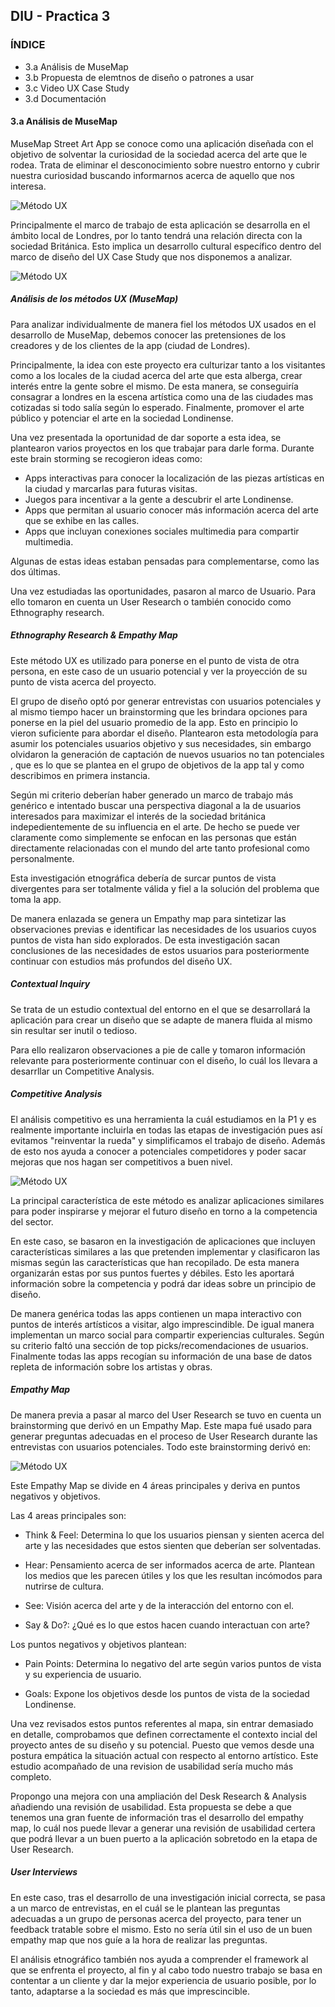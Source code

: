 ## DIU - Practica 3

### ÍNDICE
- 3.a Análisis de MuseMap
- 3.b Propuesta de elemtnos de diseño o patrones a usar
- 3.c Video UX Case Study
- 3.d Documentación
#### 3.a Análisis de MuseMap

MuseMap Street Art App se conoce como una aplicación diseñada con el objetivo de solventar la curiosidad de la sociedad acerca del arte que le rodea. Trata de eliminar el desconocimiento sobre nuestro entorno y cubrir nuestra curiosidad buscando informarnos acerca de aquello que nos interesa.

![Método UX](Herramientas/MuseMap.png)

Principalmente el marco de trabajo de esta aplicación se desarrolla en el ámbito local de Londres, por lo tanto tendrá una relación directa con la sociedad Británica. Esto implica un desarrollo cultural específico dentro del marco de diseño del UX Case Study que nos disponemos a analizar.

![Método UX](Herramientas/LondonBadge.png)

##### Análisis de los métodos UX (MuseMap)

Para analizar individualmente de manera fiel los métodos UX usados en el desarrollo de MuseMap, debemos conocer las pretensiones de los creadores y de los clientes de la app (ciudad de Londres). 

Principalmente, la idea con este proyecto era culturizar tanto a los visitantes como a los locales de la ciudad acerca del arte que esta alberga, crear interés entre la gente sobre el mismo. De esta manera, se conseguiría consagrar a londres en la escena artística como una de las ciudades mas cotizadas si todo salía según lo esperado. Finalmente, promover el arte público y potenciar el arte en la sociedad Londinense.

Una vez presentada la oportunidad de dar soporte a esta idea, se plantearon varios proyectos en los que trabajar para darle forma. Durante este brain storming se recogieron ideas como:

- Apps interactivas para conocer la localización de las piezas artísticas en la ciudad y marcarlas para futuras visitas.
- Juegos para incentivar a la gente a descubrir el arte Londinense.
- Apps que permitan al usuario conocer más información acerca del arte que se exhibe en las calles.
- Apps que incluyan conexiones sociales multimedia para compartir multimedia.

Algunas de estas ideas estaban pensadas para complementarse, como las dos últimas.

Una vez estudiadas las oportunidades, pasaron al marco de Usuario. Para ello tomaron en cuenta un User Research o también conocido como Ethnography research.

##### Ethnography Research & Empathy Map

Este método UX es utilizado para ponerse en el punto de vista de otra persona, en este caso de un usuario potencial y ver la proyección de su punto de vista acerca del proyecto.

El grupo de diseño optó por generar entrevistas con usuarios potenciales y al mismo tiempo hacer un brainstorming que les brindara opciones para ponerse en la piel del usuario promedio de la app. Esto en principio lo vieron suficiente para abordar el diseño. Plantearon esta metodología para asumir los potenciales usuarios objetivo y sus necesidades, sin embargo olvidaron la generación de captación de nuevos usuarios no tan potenciales , que es lo que se plantea en el grupo de objetivos de la app tal y como describimos en primera instancia.

Según mi criterio deberían haber generado un marco de trabajo más genérico e intentado buscar una perspectiva diagonal a la de usuarios interesados para maximizar el interés de la sociedad británica indepedientemente de su influencia en el arte. De hecho se puede ver claramente como simplemente se enfocan en las personas que están directamente relacionadas con el mundo del arte tanto profesional como personalmente. 

Esta investigación etnográfica debería de surcar puntos de vista divergentes para ser totalmente válida y fiel a la solución del problema que toma la app.

De manera enlazada se genera un Empathy map para sintetizar las observaciones previas e identificar las necesidades de los usuarios cuyos puntos de vista han sido explorados. De esta investigación sacan conclusiones de las necesidades de estos usuarios para posteriormente continuar con estudios más profundos del diseño UX.

##### Contextual Inquiry
 
Se trata de un estudio contextual del entorno en el que se desarrollará la aplicación para crear un diseño que se adapte de manera fluida al mismo sin resultar ser inutil o tedioso.

Para ello realizaron observaciones a pie de calle y tomaron información relevante para posteriormente continuar con el diseño, lo cuál los llevara a desarrllar un Competitive Analysis.

##### Competitive Analysis

El análisis competitivo es una herramienta la cuál estudiamos en la P1 y es realmente importante incluirla en todas las etapas de investigación pues así evitamos "reinventar la rueda" y simplificamos el trabajo de diseño. Además de esto nos ayuda a conocer a potenciales competidores y poder sacar mejoras que nos hagan ser competitivos a buen nivel.

![Método UX](Herramientas/CompetitiveAnalysisMM.png)

La principal característica de este método es analizar aplicaciones similares para poder inspirarse y mejorar el futuro diseño en torno a la competencia del sector.

En este caso, se basaron en la investigación de aplicaciones que incluyen características similares a las que pretenden implementar y clasificaron las mismas según las características que han recopilado. De esta manera organizarán estas por sus puntos fuertes y débiles. Esto les aportará información sobre la competencia y podrá dar ideas sobre un principio de diseño.

De manera genérica todas las apps contienen un mapa interactivo con puntos de interés artísticos a visitar, algo imprescindible. De igual manera implementan un marco social para compartir experiencias culturales. Según su criterio faltó una sección de top picks/recomendaciones de usuarios. Finalmente todas las apps recogían su información de una base de datos repleta de información sobre los artistas y obras.

##### Empathy Map

De manera previa a pasar al marco del User Research se tuvo en cuenta un brainstorming que derivó en un Empathy Map. Este mapa fué usado para generar preguntas adecuadas en el proceso de User Research durante las entrevistas con usuarios potenciales. Todo este brainstorming derivó en:

![Método UX](Herramientas/EmpathyMap.png)

Este Empathy Map se divide en 4 áreas principales y deriva en puntos negativos y objetivos.

Las 4 areas principales son:

- Think & Feel: Determina lo que los usuarios piensan y sienten acerca del arte y las necesidades que estos sienten que deberían ser solventadas.

- Hear: Pensamiento acerca de ser informados acerca de arte. Plantean los medios que les parecen útiles y los que les resultan incómodos para nutrirse de cultura.

- See: Visión acerca del arte y de la interacción del entorno con el.

- Say & Do?: ¿Qué es lo que estos hacen cuando interactuan con arte?

Los puntos negativos y objetivos plantean:

- Pain Points: Determina lo negativo del arte según varios puntos de vista y su experiencia de usuario.

- Goals: Expone los objetivos desde los puntos de vista de la sociedad Londinense.

Una vez revisados estos puntos referentes al mapa, sin entrar demasiado en detalle, comprobamos que definen correctamente el contexto incial del proyecto antes de su diseño y su potencial. Puesto que vemos desde una postura empática la situación actual con respecto al entorno artístico. Este estudio acompañado de una revision de usabilidad sería mucho más completo.

Propongo una mejora con una ampliación del Desk Research & Analysis añadiendo una revisión de usabilidad. Esta propuesta se debe a que tenemos una gran fuente de información tras el desarrollo del empathy map, lo cuál nos puede llevar a generar una revisión de usabilidad certera que podrá llevar a un buen puerto a la aplicación sobretodo en la etapa de User Research.

##### User Interviews

En este caso, tras el desarrollo de una investigación inicial correcta, se pasa a un marco de entrevistas, en el cuál se le plantean las preguntas adecuadas a un grupo de personas acerca del proyecto, para tener un feedback tratable sobre el mismo. Esto no sería útil sin el uso de un buen empathy map que nos guíe a la hora de realizar las preguntas.

El análisis etnográfico también nos ayuda a comprender el framework al que se enfrenta el proyecto, al fin y al cabo todo nuestro trabajo se basa en contentar a un cliente y dar la mejor experiencia de usuario posible, por lo tanto, adaptarse a la sociedad es más que imprescincible.




